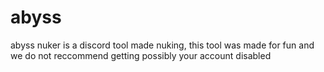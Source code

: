 # abyss
abyss nuker is a discord tool made nuking, this tool was made for fun and we do not reccommend getting possibly your account disabled
